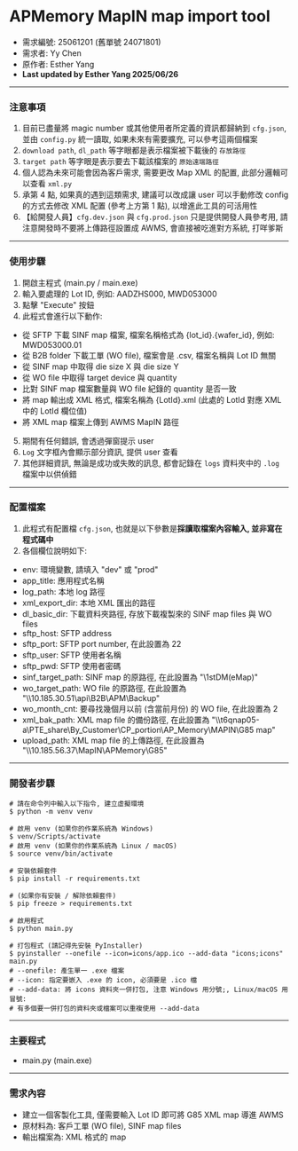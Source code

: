 # APMemory MapIN map import tool

- 需求編號: 25061201 (舊單號 24071801)
- 需求者: Yy Chen
- 原作者: Esther Yang
- **Last updated by Esther Yang 2025/06/26**

---

### 注意事項

1. 目前已盡量將 magic number 或其他使用者所定義的資訊都歸納到 `cfg.json`, 並由 `config.py` 統一讀取, 如果未來有需要擴充, 可以參考這兩個檔案
2. `download path`, `dl_path` 等字眼都是表示檔案被下載後的 `存放路徑`
3. `target path` 等字眼是表示要去下載該檔案的 `原始遠端路徑`
4. 個人認為未來可能會因為客戶需求, 需要更改 Map XML 的配置, 此部分邏輯可以查看 `xml.py`
5. 承第 4 點, 如果真的遇到這類需求, 建議可以改成讓 user 可以手動修改 config 的方式去修改 XML 配置 (參考上方第 1 點), 以增進此工具的可活用性
6. 【給開發人員】`cfg.dev.json` 與 `cfg.prod.json` 只是提供開發人員參考用, 請注意開發時不要將上傳路徑設置成 AWMS, 會直接被吃進對方系統, 打咩爹斯

---

### 使用步驟

1. 開啟主程式 (main.py / main.exe)
2. 輸入要處理的 Lot ID, 例如: AADZHS000, MWD053000
3. 點擊 "Execute" 按鈕
4. 此程式會進行以下動作:

- 從 SFTP 下載 SINF map 檔案, 檔案名稱格式為 {lot_id}.{wafer_id}, 例如: MWD053000.01
- 從 B2B folder 下載工單 (WO file), 檔案會是 .csv, 檔案名稱與 Lot ID 無關
- 從 SINF map 中取得 die size X 與 die size Y
- 從 WO file 中取得 target device 與 quantity
- 比對 SINF map 檔案數量與 WO file 紀錄的 quantity 是否一致
- 將 map 輸出成 XML 格式, 檔案名稱為 {LotId}.xml (此處的 LotId 對應 XML 中的 LotId 欄位值)
- 將 XML map 檔案上傳到 AWMS MapIN 路徑

5. 期間有任何錯誤, 會透過彈窗提示 user
6. `Log` 文字框內會顯示部分資訊, 提供 user 查看
7. 其他詳細資訊, 無論是成功或失敗的訊息, 都會記錄在 `logs` 資料夾中的 `.log` 檔案中以供偵錯

---

### 配置檔案

1. 此程式有配置檔 `cfg.json`, 也就是以下參數是**採讀取檔案內容輸入, 並非寫在程式碼中**
2. 各個欄位說明如下:

- env: 環境變數, 請填入 "dev" 或 "prod"
- app_title: 應用程式名稱
- log_path: 本地 log 路徑
- xml_export_dir: 本地 XML 匯出的路徑
- dl_basic_dir: 下載資料夾路徑, 存放下載複製來的 SINF map files 與 WO files
- sftp_host: SFTP address
- sftp_port: SFTP port number, 在此設置為 22
- sftp_user: SFTP 使用者名稱
- sftp_pwd: SFTP 使用者密碼
- sinf_target_path: SINF map 的原路徑, 在此設置為 "\\1stDM(eMap)"
- wo_target_path: WO file 的原路徑, 在此設置為 "\\\\10.185.30.51\\api\\B2B\\APM\\Backup"
- wo_month_cnt: 要尋找幾個月以前 (含當前月份) 的 WO file, 在此設置為 2
- xml_bak_path: XML map file 的備份路徑, 在此設置為 "\\\\t6qnap05-a\\PTE_share\\By_Customer\\CP_portion\\AP_Memory\\MAPIN\\G85 map"
- upload_path: XML map file 的上傳路徑, 在此設置為 "\\\\10.185.56.37\\MapIN\\APMemory\\G85"

---

### 開發者步驟

```
# 請在命令列中輸入以下指令, 建立虛擬環境
$ python -m venv venv

# 啟用 venv (如果你的作業系統為 Windows)
$ venv/Scripts/activate
# 啟用 venv (如果你的作業系統為 Linux / macOS)
$ source venv/bin/activate

# 安裝依賴套件
$ pip install -r requirements.txt

# (如果你有安裝 / 解除依賴套件)
$ pip freeze > requirements.txt

# 啟用程式
$ python main.py

# 打包程式 (請記得先安裝 PyInstaller)
$ pyinstaller --onefile --icon=icons/app.ico --add-data "icons;icons" main.py
# --onefile: 產生單一 .exe 檔案
# --icon: 指定要嵌入 .exe 的 icon, 必須要是 .ico 檔
# --add-data: 將 icons 資料夾一併打包, 注意 Windows 用分號;, Linux/macOS 用冒號:
# 有多個要一併打包的資料夾或檔案可以重複使用 --add-data

```

---

### 主要程式

- main.py (main.exe)

---

### 需求內容

- 建立一個客製化工具, 僅需要輸入 Lot ID 即可將 G85 XML map 導進 AWMS
- 原材料為: 客戶工單 (WO file), SINF map files
- 輸出檔案為: XML 格式的 map
